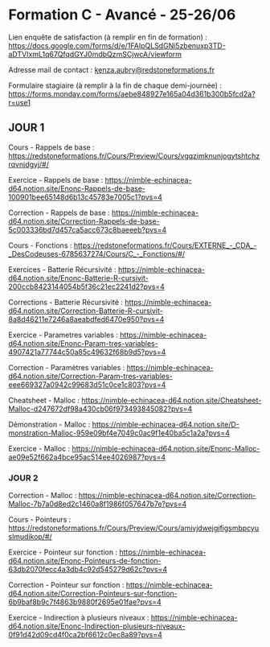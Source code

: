 # Formation C - Avancé - 25-26/06

Lien enquête de satisfaction (à remplir en fin de formation) : https://docs.google.com/forms/d/e/1FAIpQLSdGNi5zbenuxp3TD-aDTVIxmL1q67QfqdGYJ0mdbQzmSCjwcA/viewform

Adresse mail de contact : kenza.aubry@redstoneformations.fr

Formulaire stagiaire (à remplir à la fin de chaque demi-journée) : https://forms.monday.com/forms/aebe848927e165a04d361b300b5fcd2a?r=use1

## JOUR 1

Cours - Rappels de base : https://redstoneformations.fr/Cours/Preview/Cours/vgqzimknunjogytshtchzrqvnjdgyj/#/

Exercice - Rappels de base : https://nimble-echinacea-d64.notion.site/Enonc-Rappels-de-base-100901bee65148d6b13c45783e7005c1?pvs=4

Correction - Rappels de base : https://nimble-echinacea-d64.notion.site/Correction-Rappels-de-base-5c003336bd7d457ca5acc673c8baeeeb?pvs=4

Cours - Fonctions : https://redstoneformations.fr/Cours/EXTERNE_-_CDA_-_DesCodeuses-6785637274/Cours/C_-_Fonctions/#/

Exercices - Batterie Récursivité : https://nimble-echinacea-d64.notion.site/Enonc-Batterie-R-cursivit-200ccb8423144054b5f36c21ec2241d2?pvs=4

Corrections - Batterie Récursivité : https://nimble-echinacea-d64.notion.site/Correction-Batterie-R-cursivit-8a8d46211e7246a8aeabdfed6470e950?pvs=4

Exercice - Parametres variables : https://nimble-echinacea-d64.notion.site/Enonc-Param-tres-variables-4907421a77744c50a85c49632f68b9d5?pvs=4

Correction - Paramètres variables : https://nimble-echinacea-d64.notion.site/Correction-Param-tres-variables-eee669327a0942c99683d51c0ce1c803?pvs=4

Cheatsheet - Malloc : https://nimble-echinacea-d64.notion.site/Cheatsheet-Malloc-d247672df98a430cb06f973493845082?pvs=4

Démonstration - Malloc : https://nimble-echinacea-d64.notion.site/D-monstration-Malloc-959e09bf4e7049c0ac9f1e40ba5c1a2a?pvs=4

Exercice - Malloc : https://nimble-echinacea-d64.notion.site/Enonc-Malloc-ae09e52f662a4bce95ac514ee4026987?pvs=4

### JOUR 2

Correction - Malloc : https://nimble-echinacea-d64.notion.site/Correction-Malloc-7b7a0d8ed2c1460a8f1986f057647b7e?pvs=4

Cours - Pointeurs : https://redstoneformations.fr/Cours/Preview/Cours/amivjdwejgjfigsmbpcyuslmudikop/#/

Exercice - Pointeur sur fonction : https://nimble-echinacea-d64.notion.site/Enonc-Pointeurs-de-fonction-63db2070fecc4a3db4c92d545279d62c?pvs=4

Correction - Pointeur sur fonction : https://nimble-echinacea-d64.notion.site/Correction-Pointeurs-sur-fonction-6b9baf8b9c7f4863b9880f2695e01fae?pvs=4

Exercice - Indirection à plusieurs niveaux : https://nimble-echinacea-d64.notion.site/Enonc-Indirection-plusieurs-niveaux-0f91d42d09cd4f0ca2bf6612c0ec8a89?pvs=4
